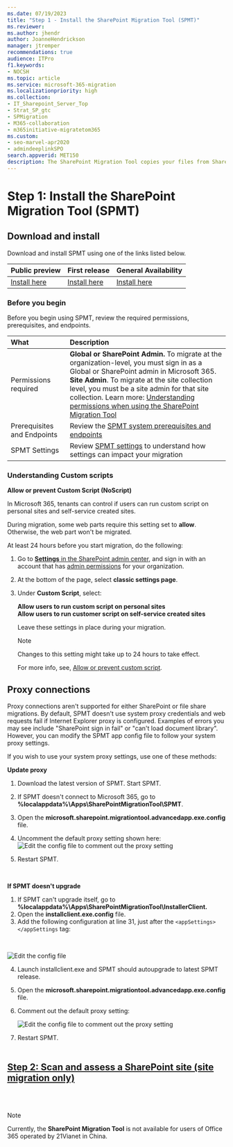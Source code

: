 ```yaml
---
ms.date: 07/19/2023
title: "Step 1 - Install the SharePoint Migration Tool (SPMT)"
ms.reviewer: 
ms.author: jhendr
author: JoanneHendrickson
manager: jtremper
recommendations: true
audience: ITPro
f1.keywords:
- NOCSH
ms.topic: article
ms.service: microsoft-365-migration
ms.localizationpriority: high
ms.collection: 
- IT_Sharepoint_Server_Top
- Strat_SP_gtc
- SPMigration
- M365-collaboration
- m365initiative-migratetom365
ms.custom:
- seo-marvel-apr2020
- admindeeplinkSPO
search.appverid: MET150
description: The SharePoint Migration Tool copies your files from SharePoint on-premises document libraries or regular file shares to SharePoint in Microsoft 365.
---
```


# Step 1:  Install the SharePoint Migration Tool (SPMT)


## Download and install

Download and install SPMT using one of the links listed below.  


| Public preview | First release | General Availability |
|:-----|:-----|:-----|
|[Install here](https://spmt.sharepointonline.com/betainstall/default.htm) |[Install here](https://aka.ms/spmt-ga-page)|[Install here](https://aka.ms/spmt-ga-page)|


### Before you begin

Before you begin using SPMT, review the required permissions, prerequisites, and endpoints.

|What|Description|
|:-----|:-----|
|Permissions required| **Global or SharePoint Admin.** To migrate at the organization-level, you must sign in as a Global or SharePoint admin in Microsoft 365.<br/>**Site Admin**. To migrate at the site collection level, you must be a site admin for that site collection.  Learn more: [Understanding permissions when using the SharePoint Migration Tool](understanding-permissions-when-migrating.md)<br/>|
|Prerequisites and Endpoints| Review the [SPMT system prerequisites and endpoints](spmt-prerequisites.md)|
|SPMT Settings|Review [SPMT settings](spmt-settings.md) to understand how settings can impact your migration|

### Understanding Custom scripts 

**Allow or prevent Custom Script (NoScript)**<br/>

In Microsoft 365, tenants can control if users can run custom script on personal sites and self-service created sites. 

During migration, some web parts require this setting set to **allow**.  Otherwise, the web part won't be migrated.

At least 24 hours before you start migration, do the following:

1. Go to <a href="https://go.microsoft.com/fwlink/?linkid=2185072" target="_blank">**Settings** in the SharePoint admin center</a>, and sign in with an account that has [admin permissions](/sharepoint/sharepoint-admin-role) for your organization.
2. At the bottom of the page, select **classic settings page**.
3. Under **Custom Script**, select:

   **Allow users to run custom script on personal sites**<br/>
   **Allow users to run customer script on self-service created sites**

   Leave these settings in place during your migration.

   > [!NOTE]
   > Changes to this setting might take up to 24 hours to take effect.

   For more info, see, [Allow or prevent custom script](/sharepoint/allow-or-prevent-custom-script).
  
      

## Proxy connections

Proxy connections aren't supported for either SharePoint or file share migrations. By default, SPMT doesn't use system proxy credentials and web requests fail if Internet Explorer proxy is configured. Examples of errors you may see include "SharePoint sign in fail" or "can't load document library". However, you can modify the SPMT app config file to follow your system proxy settings. 

If you wish to use your system proxy settings, use one of these methods:

**Update proxy** 

1. Download the latest version of SPMT. Start SPMT.
2. If SPMT doesn't connect to Microsoft 365, go to  **%localappdata%\Apps\SharePointMigrationTool\SPMT**.
3. Open the **microsoft.sharepoint.migrationtool.advancedapp.exe.config** file.
4. Uncomment the default proxy setting shown here:
    ![Edit the config file to comment out the proxy setting](media/spmt-proxy-edits.png)

5. Restart SPMT.

</br>

**If SPMT doesn't upgrade**

1. If SPMT can't upgrade itself, go to **%localappdata%\Apps\SharePointMigrationTool\InstallerClient.**
2. Open the **installclient.exe.config** file. 
3. Add the following configuration at line 31, just after the ```<appSettings></appSettings``` tag: 
</br>

   ![Edit the config file](media/spmt-proxy-edits.png)

4. Launch installclient.exe and SPMT should autoupgrade to latest SPMT release.
5. Open the **microsoft.sharepoint.migrationtool.advancedapp.exe.config** file.
6. Comment out the default proxy setting:

    ![Edit the config file to comment out the proxy setting](media/spmt-proxy-edits.png)

7. Restart SPMT.
</br></br>

## [**Step 2: Scan and assess a SharePoint site (site migration only)**](spmt-scan.md) 
</br></br>    

> [!NOTE]
> Currently, the **SharePoint Migration Tool** is not available for users of Office 365 operated by 21Vianet in China.


